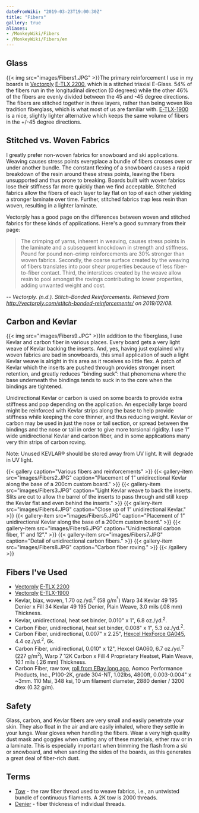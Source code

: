 ```yaml
---
dateFromWiki: "2019-03-23T19:00:30Z"
title: "Fibers"
gallery: true
aliases:
- /MonkeyWiki/Fibers
- /MonkeyWiki/Fibers/en
---
```


## Glass 
{{< img src="images/Fibers1.JPG" >}}The primary reinforcement I use in my boards is [Vectorply](http://www.vectorply.com/) [E-TLX 2200](http://vectorply.com/wp-content/uploads/2015/06/E-TLX-22001.pdf), which is a stitched triaxial E-Glass. 54% of the fibers run in the longitudinal direction (0 degrees) while the other 46% of the fibers are evenly divided between the 45 and -45 degree directions. The fibers are stitched together in three layers, rather than being woven like tradition fiberglass, which is what most of us are familiar with. [E-TLX-1900](http://vectorply.com/wp-content/uploads/2015/06/E-TLX-19001.pdf) is a nice, slightly lighter alternative which keeps the same volume of fibers in the +/-45 degree directions.

## Stitched vs. Woven Fabrics  
I greatly prefer non-woven fabrics for snowboard and ski applications. Weaving causes stress points everyplace a bundle of fibers crosses over or under another bundle. The constant flexing of a snowboard causes a rapid breakdown of the resin around these stress points, leaving the fibers unsupported and thus prone to breaking. Boards built with woven fabrics lose their stiffness far more quickly than we find acceptable. Stitched fabrics allow the fibers of each layer to lay flat on top of each other yielding a stronger laminate over time. Further, stitched fabrics trap less resin than woven, resulting in a lighter laminate.

Vectorply has a good page on the differences between woven and stitched fabrics for these kinds of applications. Here's a good summary from their page:

> The crimping of yarns, inherent in weaving, causes stress points in the laminate and a subsequent knockdown in strength and stiffness. Pound for pound non-crimp reinforcements are 30% stronger than woven fabrics. Secondly, the coarse surface created by the weaving of fibers translates into poor shear properties because of less fiber-to-fiber contact. Third, the interstices created by the weave allow resin to pool amongst the rovings contributing to lower properties, adding unwanted weight and cost.

-- *Vectorply. (n.d.). Stitch-Bonded Reinforcements. Retrieved from http://vectorply.com/stitch-bonded-reinforcements/ on 2019/02/08.*


## Carbon and Kevlar  
{{< img src="images/Fibers9.JPG" >}}In addition to the fiberglass, I use Kevlar and carbon fiber in various places. Every board gets a very light weave of Kevlar backing the inserts. And, yes, having just explained why woven fabrics are bad in snowboards, this small application of such a light Kevlar weave is alright in this area as it receives so little flex. A patch of Kevlar which the inserts are pushed through provides stronger insert retention, and greatly reduces “binding suck”: that phenomena where the base underneath the bindings tends to suck in to the core when the bindings are tightened.
 
Unidirectional Kevlar or carbon is used on some boards to provide extra stiffness and pop depending on the application. An especially large board might be reinforced with Kevlar strips along the base to help provide stiffness while keeping the core thinner, and thus reducing weight. Kevlar or carbon may be used in just the nose or tail section, or spread between the bindings and the nose or tail in order to give more torsional rigidity. I use 1” wide unidirectional Kevlar and carbon fiber, and in some applications many very thin strips of carbon roving.

Note: Unused KEVLAR® should be stored away from UV light. It will degrade in UV light.

{{< gallery  caption="Various fibers and reinforcements" >}}
{{< gallery-item src="images/Fibers2.JPG" caption="Placement of 1” unidirectional Kevlar along the base of a 200cm custom board." >}}
{{< gallery-item src="images/Fibers3.JPG" caption="Light Kevlar weave to back the inserts. Slits are cut to allow the barrel of the inserts to pass through and still keep the Kevlar flat and even behind the inserts." >}}
{{< gallery-item src="images/Fibers4.JPG" caption="Close up of 1” unidirectional Kevlar." >}}
{{< gallery-item src="images/Fibers5.JPG" caption="Placement of 1” unidirectional Kevlar along the base of a 200cm custom board." >}}
{{< gallery-item src="images/Fibers6.JPG" caption="Unidirectional carbon fiber, 1” and 12”." >}}
{{< gallery-item src="images/Fibers7.JPG" caption="Detail of unidirectional carbon fibers." >}}
{{< gallery-item src="images/Fibers8.JPG" caption="Carbon fiber roving." >}}
{{< /gallery >}}


## Fibers I've Used 
- [Vectorply](http://www.vectorply.com/) [E-TLX 2200](http://vectorply.com/wp-content/uploads/2015/06/E-TLX-22001.pdf)
- [Vectorply](http://www.vectorply.com/) [E-TLX-1900](http://vectorply.com/wp-content/uploads/2015/06/E-TLX-19001.pdf)
- Kevlar, biax, woven, 1.70 oz./yd.<sup>2</sup> (58 g/m<sup>²</sup>) Warp 34 Kevlar 49 195 Denier x Fill 34 Kevlar 49 195 Denier, Plain Weave, 3.0 mils (.08 mm) Thickness.
- Kevlar, unidirectional, heat set binder, 0.010" x 1", 6.8 oz./yd.<sup>2</sup>.
- Carbon Fiber, unidirectional, heat set binder, 0.008" x 1", 5.3 oz./yd.<sup>2</sup>.
- Carbon Fiber, unidirectional, 0.007" x 2.25", [Hexcel HexForce GA045](https://www.hexcel.com/user_area/content_media/raw/DSF_ga045.pdf), 4.4 oz./yd.<sup>2</sup>, 6k.
- Carbon Fiber, unidirectional, 0.010" x 12", Hexcel GA060, 6.7 oz./yd.<sup>2</sup> (227 g/m<sup>2</sup>), Warp 7 12K Carbon x Fill 4 Proprietary Heatset, Plain Weave, 10.1 mils (.26 mm) Thickness.  
- Carbon Fiber, raw tow, [roll from EBay long ago](https://www.ebay.com/itm/AMOCO-CYTEC-THORNEL-P-100-2K-HIGH-STIFFNESS-CARBON-GRAPHITE-FIBER-TOW-THREAD/263531049599?epid=7015814399&hash=item3d5bacb27f:g:Cg0AAOSwURxam~hQ), Aomco Performance Products, Inc., P100-2K, grade 304-NT, 1.02lbs, 4800ft, 0.003-0.004" x ~3mm. 110 Msi, 348 ksi, 10 um filament diameter, 2880 denier / 3200 dtex (0.32 g/m). 

## Safety  

Glass, carbon, and Kevlar fibers are very small and easily penetrate your skin. They also float in the air and are easily inhaled, where they settle in your lungs. Wear gloves when handling the fibers. Wear a very high quality dust mask and goggles when cutting any of these materials, either raw or in a laminate. This is especially important when trimming the flash from a ski or snowboard, and when sanding the sides of the boards, as this generates a great deal of fiber-rich dust.

## Terms 
- [Tow](https://en.wikipedia.org/wiki/Tow) - the raw fiber thread used to weave fabrics, i.e., an untwisted bundle of continuous filaments. A 2K tow is 2000 threads.   
- [Denier](https://en.wikipedia.org/wiki/Units_of_textile_measurement#Denier) - fiber thickness of individual threads.  
